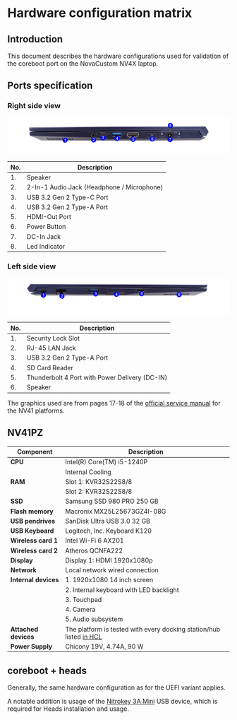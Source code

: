 # Hardware configuration matrix

## Introduction

This document describes the hardware configurations used for validation of the
coreboot port on the NovaCustom NV4X laptop.

## Ports specification

### Right side view

![](/images/novacustom_nv_ports_right_view.png)

| No.  | Description                                      |
|------|--------------------------------------------------|
| 1.   | Speaker                                          |
| 2.   | 2-In-1 Audio Jack (Headphone / Microphone)       |
| 3.   | USB 3.2 Gen 2 Type-C Port                        |
| 4.   | USB 3.2 Gen 2 Type-A Port                        |
| 5.   | HDMI-Out Port                                    |
| 6.   | Power Button                                     |
| 7.   | DC-In Jack                                       |
| 8.   | Led Indicator                                    |

### Left side view

![](/images/novacustom_nv_ports_left_view.png)

| No.  | Description                                      |
|------|--------------------------------------------------|
| 1.   | Security Lock Slot                               |
| 2.   | RJ-45 LAN Jack                                   |
| 3.   | USB 3.2 Gen 2 Type-A Port                        |
| 4.   | SD Card Reader                                   |
| 5.   | Thunderbolt 4 Port with Power Delivery (DC-IN)   |
| 6.   | Speaker                                          |

The graphics used are from pages 17-18 of the
[official service manual](https://novacustom.stackstorage.com/s/6mFpzU01I9UR94sI/en_US)
for the NV41 platforms.

## NV41PZ

| Component                      | Description                                      |
|--------------------------------|--------------------------------------------------|
| **CPU**                        | Intel(R) Core(TM) i5-1240P                       |
|                                | Internal Cooling                                 |
| **RAM**                        | Slot 1: KVR32S22S8/8                             |
|                                | Slot 2: KVR32S22S8/8                             |
| **SSD**                        | Samsung SSD 980 PRO 250 GB                       |
| **Flash memory**               | Macronix MX25L25673GZ4I-08G                      |
| **USB pendrives**              | SanDisk Ultra USB 3.0 32 GB                      |
| **USB Keyboard**               | Logitech, Inc. Keyboard K120                     |
| **Wireless card 1**            | Intel Wi-Fi 6 AX201                              |
| **Wireless card 2**            | Atheros QCNFA222                                 |
| **Display**                    | Display 1: HDMI 1920x1080p                       |
| **Network**                    | Local network wired connection                   |
| **Internal devices**           | 1. 1920x1080 14 inch screen                      |
|                                | 2. Internal keyboard with LED backlight          |
|                                | 3. Touchpad                                      |
|                                | 4. Camera                                        |
|                                | 5. Audio subsystem                               |
| **Attached devices**           | The platform is tested with every docking station/hub listed [in HCL][HCL] |
| **Power Supply**               | Chicony 19V, 4.74A, 90 W                         |

[HCL]: https://docs.dasharo.com/unified/novacustom/hcl/#nv4x-12th-gen

## coreboot + heads

Generally, the same hardware configuration as for the
UEFI variant applies.

A notable addition is usage of the
[Nitrokey 3A Mini](https://novacustom.com/product/nitrokey-3a-mini/)
USB device, which is required for Heads installation and usage.
